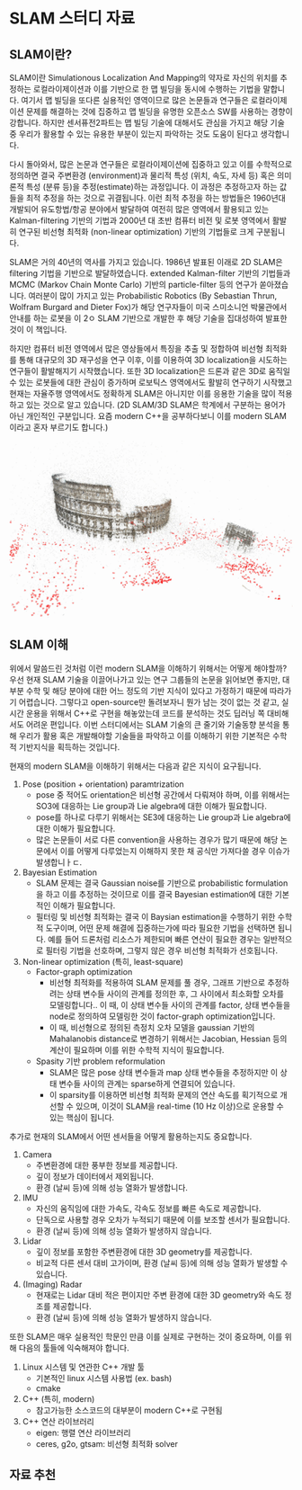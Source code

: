 # SLAM 스터디 자료

## SLAM이란?

SLAM이란 Simulationous Localization And Mapping의 약자로 자신의 위치를 추정하는 로컬라이제이션과 이를 기반으로 한 맵 빌딩을 동시에 수행하는 기법을 말합니다. 여기서 맵 빌딩을 또다른 실용적인 영역이므로 많은 논문들과 연구들은 로컬라이제이션 문제를 해결하는 것에 집중하고 맵 빌딩을 유명한 오픈소스 SW를 사용하는 경향이 강합니다.
하지만 센서퓨전2파트는 맵 빌딩 기술에 대해서도 관심을 가지고 해당 기술 중 우리가 활용할 수 있는 유용한 부분이 있는지 파악하는 것도 도움이 된다고 생각합니다.

다시 돌아와서, 많은 논문과 연구들은 로컬라이제이션에 집중하고 있고 이를 수학적으로 정의하면 결국 주변환경 (environment)과 물리적 특성 (위치, 속도, 자세 등) 혹은 의미론적 특성 (분류 등)을 추정(estimate)하는 과정입니다. 이 과정은 추정하고자 하는 값들을 최적 추정을 하는 것으로 귀결됩니다. 이런 최적 추정을 하는 방법들은 1960년대 개발되어 유도항법/항공 분야에서 발달하여 여전히 많은 영역에서 활용되고 있는 Kalman-filtering 기반의 기법과 2000년 대 초반 컴퓨터 비전 및 로봇 영역에서 활발히 연구된 비선형 최적화 (non-linear optimization) 기반의 기법들로 크게 구분됩니다.

SLAM은 거의 40년의 역사를 가지고 있습니다. 1986년 발표된 이래로 2D SLAM은 filtering 기법을 기반으로 발달하였습니다. extended Kalman-filter 기반의 기법들과 MCMC (Markov Chain Monte Carlo) 기반의 particle-filter 등의 연구가 쏟아졌습니다. 여러분이 많이 가지고 있는 Probabilistic Robotics (By Sebastian Thrun, Wolfram Burgard and Dieter Fox)가 해당 연구자들이 미국 스미소니언 박물관에서 안내를 하는 로봇을 이 2ㅇ SLAM 기반으로 개발한 후 해당 기술을 집대성하여 발표한 것이 이 책입니다.

하지만 컴퓨터 비전 영역에서 많은 영상들에서 특징을 추출 및 정합하여 비선형 최적화를 통해 대규모의 3D 재구성을 연구 이후, 이를 이용하여 3D localization을 시도하는 연구들이 활발해지기 시작했습니다. 또한 3D localization은 드론과 같은 3D로 움직일 수 있는 로봇들에 대한 관심이 증가하며 로보틱스 영역에서도 활발히 연구하기 시작했고 현재는 자율주행 영역에서도 정확하게 SLAM은 아니지만 이를 응용한 기술을 많이 적용하고 있는 것으로 알고 있습니다.
(2D SLAM/3D SLAM은 학계에서 구분하는 용어가 아닌 개인적인 구분입니다. 요즘 modern C++을 공부하다보니 이를 modern SLAM이라고 혼자 부르기도 합니다.)

![bundle adjustment in the large](./figures/bundle%20adjustment%20in%20the%20large.png)

## SLAM 이해

위에서 말씀드린 것처럼 이런 modern SLAM을 이해하기 위해서는 어떻게 해야할까?
우선 현재 SLAM 기술을 이끌어나가고 있는 연구 그룹들의 논문을 읽어보면 좋지만, 대부분 수학 및 해당 분야에 대한 어느 정도의 기반 지식이 있다고 가정하기 때문에 따라가기 어렵습니다. 그렇다고 open-source만 돌려보자니 뭔가 남는 것이 없는 것 같고, 실시간 운용을 위해서 C++로 구현을 해놓았는데 코드를 분석하는 것도 딥러닝 쪽 대비해서도 어려운 편입니다.
이번 스터디에서는 SLAM 기술의 큰 줄기와 기술동향 분석을 통해 우리가 활용 혹은 개발해야할 기술들을 파악하고 이를 이해하기 위한 기본적은 수학적 기반지식을 획득하는 것입니다.

현재의 modern SLAM을 이해하기 위해서는 다음과 같은 지식이 요구됩니다.

1. Pose (position + orientation) paramtrization
    * pose 중 적어도 orientation은 비선형 공간에서 다뤄져야 하며, 이를 위해서는 SO3에 대응하는 Lie group과 Lie algebra에 대한 이해가 필요합니다.
    * pose를 하나로 다루기 위해서는 SE3에 대응하는 Lie group과 Lie algebra에 대한 이해가 필요합니다.
    * 많은 논문들이 서로 다른 convention을 사용하는 경우가 많기 때문에 해당 논문에서 이를 어떻게 다루었는지 이해하지 못한 채 공식만 가져다쓸 경우 이슈가 발생합니ㅏㄷ.
1. Bayesian Estimation
    * SLAM 문제는 결국 Gaussian noise를 기반으로 probabilistic formulation을 하고 이를 추정하는 것이므로 이를 결국 Bayesian estimation에 대한 기본적인 이해가 필요합니다.
    * 필터링 및 비선형 최적화는 결국 이 Baysian estimation을 수행하기 위한 수학적 도구이며, 어떤 문제 해결에 집중하는가에 따라 필요한 기법을 선택하면 됩니다. 예를 들어 드론처럼 리소스가 제한되며 빠른 연산이 필요한 경우는 일반적으로 필터링 기법을 선호하며, 그렇지 않은 경우 비선형 최적화가 선호됩니다.
1. Non-linear optimization (특히, least-square)
    * Factor-graph optimization
        * 비선형 최적화를 적용하여 SLAM 문제를 풀 경우, 그래프 기반으로 추정하려는 상태 변수들 사이의 관계를 정의한 후, 그 사이에서 최소화할 오차를 모델링합니다.. 이 때, 이 상태 변수들 사이의 관계를 factor, 상태 변수들을 node로 정의하여 모델링한 것이 factor-graph optimization입니다.
        * 이 때, 비선형으로 정의된 측정치 오차 모델을 gaussian 기반의 Mahalanobis distance로 변경하기 위해서는 Jacobian, Hessian 등의 계산이 필요하며 이를 위한 수학적 지식이 필요합니다.
    * Spasity 기반 problem reformulation
      * SLAM은 많은 pose 상태 변수들과 map 상태 변수들을 추정하지만 이 상태 변수들 사이의 관계는 sparse하게 연결되어 있습니다.
      * 이 sparsity를 이용하면 비선형 최적화 문제의 연산 속도를 획기적으로 개선할 수 있으며, 이것이 SLAM을 real-time (10 Hz 이상)으로 운용할 수 있는 핵심이 됩니다.

추가로 현재의 SLAM에서 어떤 센서들을 어떻게 활용하는지도 중요합니다.

1. Camera
    * 주변환경에 대한 풍부한 정보를 제공합니다.
    * 깊이 정보가 데이터에서 제외됩니다.
    * 환경 (날씨 등)에 의해 성능 열화가 발생합니다.
1. IMU
    * 자신의 움직임에 대한 가속도, 각속도 정보를 빠른 속도로 제공합니다.
    * 단독으로 사용할 경우 오차가 누적되기 때문에 이를 보조할 센서가 필요합니다.
    * 환경 (날씨 등)에 의해 성능 열화가 발생하지 않습니다.
1. Lidar
    * 깊이 정보를 포함한 주변환경에 대한 3D geometry를 제공합니다.
    * 비교적 다른 센서 대비 고가이며, 환경 (날씨 등)에 의해 성능 열화가 발생할 수 있습니다.
1. (Imaging) Radar
    * 현재로는 Lidar 대비 적은 편이지만 주변 환경에 대한 3D geometry와 속도 정조를 제공합니다.
    * 환경 (날씨 등)에 의해 성능 열화가 발생하지 않습니다.

또한 SLAM은 매우 실용적인 학문인 만큼 이를 실제로 구현하는 것이 중요하며, 이를 위해 다음의 툴들에 익숙해져야 합니다.

1. Linux 시스템 및 연관한 C++ 개발 툴
    * 기본적인 linux 시스템 사용법 (ex. bash)
    * cmake
1. C++ (특히, modern)
    * 참고가능한 소스코드의 대부분이 modern C++로 구현됨
1. C++ 연산 라이브러리
    * eigen: 행렬 연산 라이브러리
    * ceres, g2o, gtsam: 비선형 최적화 solver

## 자료 추천